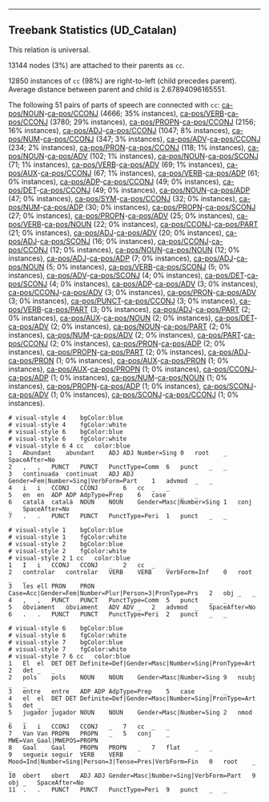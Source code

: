 

--------------------------------------------------------------------------------

## Treebank Statistics (UD_Catalan)

This relation is universal.

13144 nodes (3%) are attached to their parents as `cc`.

12850 instances of `cc` (98%) are right-to-left (child precedes parent).
Average distance between parent and child is 2.67894096165551.

The following 51 pairs of parts of speech are connected with `cc`: [ca-pos/NOUN]()-[ca-pos/CCONJ]() (4666; 35% instances), [ca-pos/VERB]()-[ca-pos/CCONJ]() (3780; 29% instances), [ca-pos/PROPN]()-[ca-pos/CCONJ]() (2156; 16% instances), [ca-pos/ADJ]()-[ca-pos/CCONJ]() (1047; 8% instances), [ca-pos/NUM]()-[ca-pos/CCONJ]() (347; 3% instances), [ca-pos/ADV]()-[ca-pos/CCONJ]() (234; 2% instances), [ca-pos/PRON]()-[ca-pos/CCONJ]() (118; 1% instances), [ca-pos/NOUN]()-[ca-pos/ADV]() (102; 1% instances), [ca-pos/NOUN]()-[ca-pos/SCONJ]() (71; 1% instances), [ca-pos/VERB]()-[ca-pos/ADV]() (69; 1% instances), [ca-pos/AUX]()-[ca-pos/CCONJ]() (67; 1% instances), [ca-pos/VERB]()-[ca-pos/ADP]() (61; 0% instances), [ca-pos/ADP]()-[ca-pos/CCONJ]() (49; 0% instances), [ca-pos/DET]()-[ca-pos/CCONJ]() (49; 0% instances), [ca-pos/NOUN]()-[ca-pos/ADP]() (47; 0% instances), [ca-pos/SYM]()-[ca-pos/CCONJ]() (32; 0% instances), [ca-pos/NUM]()-[ca-pos/ADP]() (30; 0% instances), [ca-pos/PROPN]()-[ca-pos/SCONJ]() (27; 0% instances), [ca-pos/PROPN]()-[ca-pos/ADV]() (25; 0% instances), [ca-pos/VERB]()-[ca-pos/NOUN]() (22; 0% instances), [ca-pos/CCONJ]()-[ca-pos/PART]() (21; 0% instances), [ca-pos/ADJ]()-[ca-pos/ADV]() (20; 0% instances), [ca-pos/ADJ]()-[ca-pos/SCONJ]() (16; 0% instances), [ca-pos/CCONJ]()-[ca-pos/CCONJ]() (12; 0% instances), [ca-pos/NOUN]()-[ca-pos/NOUN]() (12; 0% instances), [ca-pos/ADJ]()-[ca-pos/ADP]() (7; 0% instances), [ca-pos/ADJ]()-[ca-pos/NOUN]() (5; 0% instances), [ca-pos/VERB]()-[ca-pos/SCONJ]() (5; 0% instances), [ca-pos/ADV]()-[ca-pos/SCONJ]() (4; 0% instances), [ca-pos/DET]()-[ca-pos/SCONJ]() (4; 0% instances), [ca-pos/ADP]()-[ca-pos/ADV]() (3; 0% instances), [ca-pos/CCONJ]()-[ca-pos/ADV]() (3; 0% instances), [ca-pos/PRON]()-[ca-pos/ADV]() (3; 0% instances), [ca-pos/PUNCT]()-[ca-pos/CCONJ]() (3; 0% instances), [ca-pos/VERB]()-[ca-pos/PART]() (3; 0% instances), [ca-pos/ADJ]()-[ca-pos/PART]() (2; 0% instances), [ca-pos/AUX]()-[ca-pos/NOUN]() (2; 0% instances), [ca-pos/DET]()-[ca-pos/ADV]() (2; 0% instances), [ca-pos/NOUN]()-[ca-pos/PART]() (2; 0% instances), [ca-pos/NUM]()-[ca-pos/ADV]() (2; 0% instances), [ca-pos/PART]()-[ca-pos/CCONJ]() (2; 0% instances), [ca-pos/PRON]()-[ca-pos/ADP]() (2; 0% instances), [ca-pos/PROPN]()-[ca-pos/PART]() (2; 0% instances), [ca-pos/ADJ]()-[ca-pos/PRON]() (1; 0% instances), [ca-pos/AUX]()-[ca-pos/PRON]() (1; 0% instances), [ca-pos/AUX]()-[ca-pos/PROPN]() (1; 0% instances), [ca-pos/CCONJ]()-[ca-pos/ADP]() (1; 0% instances), [ca-pos/NUM]()-[ca-pos/NOUN]() (1; 0% instances), [ca-pos/PROPN]()-[ca-pos/ADP]() (1; 0% instances), [ca-pos/SCONJ]()-[ca-pos/ADV]() (1; 0% instances), [ca-pos/SCONJ]()-[ca-pos/CCONJ]() (1; 0% instances).


~~~ conllu
# visual-style 4	bgColor:blue
# visual-style 4	fgColor:white
# visual-style 6	bgColor:blue
# visual-style 6	fgColor:white
# visual-style 6 4 cc	color:blue
1	Abundant	abundant	ADJ	ADJ	Number=Sing	0	root	_	SpaceAfter=No
2	,	,	PUNCT	PUNCT	PunctType=Comm	6	punct	_	_
3	continuada	continuat	ADJ	ADJ	Gender=Fem|Number=Sing|VerbForm=Part	1	advmod	_	_
4	i	i	CCONJ	CCONJ	_	6	cc	_	_
5	en	en	ADP	ADP	AdpType=Prep	6	case	_	_
6	català	català	NOUN	NOUN	Gender=Masc|Number=Sing	1	conj	_	SpaceAfter=No
7	.	.	PUNCT	PUNCT	PunctType=Peri	1	punct	_	_

~~~


~~~ conllu
# visual-style 1	bgColor:blue
# visual-style 1	fgColor:white
# visual-style 2	bgColor:blue
# visual-style 2	fgColor:white
# visual-style 2 1 cc	color:blue
1	I	i	CCONJ	CCONJ	_	2	cc	_	_
2	controlar	controlar	VERB	VERB	VerbForm=Inf	0	root	_	_
3	les	ell	PRON	PRON	Case=Acc|Gender=Fem|Number=Plur|Person=3|PronType=Prs	2	obj	_	_
4	,	,	PUNCT	PUNCT	PunctType=Comm	5	punct	_	_
5	òbviament	òbviament	ADV	ADV	_	2	advmod	_	SpaceAfter=No
6	.	.	PUNCT	PUNCT	PunctType=Peri	2	punct	_	_

~~~


~~~ conllu
# visual-style 6	bgColor:blue
# visual-style 6	fgColor:white
# visual-style 7	bgColor:blue
# visual-style 7	fgColor:white
# visual-style 7 6 cc	color:blue
1	El	el	DET	DET	Definite=Def|Gender=Masc|Number=Sing|PronType=Art	2	det	_	_
2	pols	pols	NOUN	NOUN	Gender=Masc|Number=Sing	9	nsubj	_	_
3	entre	entre	ADP	ADP	AdpType=Prep	5	case	_	_
4	el	el	DET	DET	Definite=Def|Gender=Masc|Number=Sing|PronType=Art	5	det	_	_
5	jugador	jugador	NOUN	NOUN	Gender=Masc|Number=Sing	2	nmod	_	_
6	i	i	CCONJ	CCONJ	_	7	cc	_	_
7	Van	Van	PROPN	PROPN	_	5	conj	_	MWE=Van_Gaal|MWEPOS=PROPN
8	Gaal	Gaal	PROPN	PROPN	_	7	flat	_	_
9	segueix	seguir	VERB	VERB	Mood=Ind|Number=Sing|Person=3|Tense=Pres|VerbForm=Fin	0	root	_	_
10	obert	obert	ADJ	ADJ	Gender=Masc|Number=Sing|VerbForm=Part	9	obj	_	SpaceAfter=No
11	.	.	PUNCT	PUNCT	PunctType=Peri	9	punct	_	_

~~~


